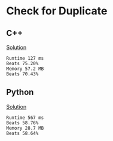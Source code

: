 # Check for Duplicate

## C++
[Solution](https://leetcode.com/problems/contains-duplicate/submissions/908384484/)

	Runtime 127 ms
	Beats 75.20%
	Memory 57.2 MB
	Beats 70.43%

## Python
[Solution](https://leetcode.com/problems/contains-duplicate/submissions/908397425/)

	Runtime 567 ms
	Beats 58.76%
	Memory 28.7 MB
	Beats 58.64%